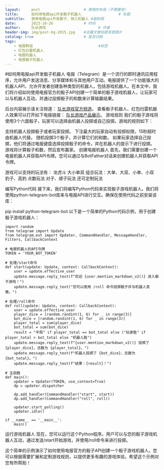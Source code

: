 ```yaml
---
layout:     post   				    # 使用的布局（不需要改）
title:      如何用电报api开发骰子机器人 				# 标题 
subtitle:   使用电报api开发骰子、快三机器人 #副标题
date:       2023-10-26				# 时间
author:     队长游戏 						# 作者
header-img: img/post-bg-2015.jpg 	#这篇文章标题背景图片
catalog: true 						# 是否归档
tags:
    - 电报群组								#标签
    - 红包扫雷机器人
    - 电报机器人
    - 电报骰子机器人
---
```


#如何用电报api开发骰子机器人
电报（Telegram）是一个流行的即时通讯应用程序，允许用户发送消息、分享媒体和与其他用户互动。电报提供了一个功能强大的机器人API，允许开发者创建各种类型的机器人，包括游戏机器人。在本文中，我们将介绍如何使用电报官方的骰子API创建一个简单的骰子游戏机器人，让玩家可以与机器人互动，并通过投掷骰子的和数来计算输赢结果。

后台内容展示请关注频道： [队长游戏官方频道](https://t.me/duizhangGame  "加入队长游戏官方频道，紧跟功能更新")。
查看骰子机器人、红包扫雷机器人效果可以打开如下电报链接： [队长游戏产品展示](https://t.me/captainGameBot  "队长游戏产品展示效果")。
游戏规则
我们的骰子游戏将使用3个六面骰子，玩家可以选择由机器人投掷或自己投掷。游戏的规则如下：

支持机器人投掷骰子或者玩家投掷。
下注最大的玩家自动有投掷权限，15秒超时由机器人代替。
随机投掷3个骰子，并计算它们的和数。
如果玩家选择自己投掷，他们将通过电报键盘选择投掷骰子的命令，并在机器人的提示下进行投掷。
游戏将计算骰子和数，然后宣布赢家。
创建电报机器人
首先，我们需要创建一个电报机器人并获取API令牌。您可以通过与BotFather对话来创建机器人并获取API令牌。

游戏可以支持的玩法有：
龙虎斗
大小单双
组合玩法：大单、大双、小单、小双
豹子、高豹
点数玩法
对子、顺子玩法
还可定制玩法

编写Python代码
接下来，我们将编写Python代码来实现骰子游戏机器人。我们将使用python-telegram-bot库来与电报API进行交互。确保在使用代码之前安装该库：


pip install python-telegram-bot
以下是一个简单的Python代码示例，用于创建骰子游戏机器人：

```
import random
from telegram import Update
from telegram.ext import Updater, CommandHandler, MessageHandler, Filters, CallbackContext

# 电报机器人的API令牌
TOKEN = 'YOUR_BOT_TOKEN'

# 处理/start命令
def start(update: Update, context: CallbackContext):
    user = update.effective_user
    update.message.reply_text(f"欢迎 {user.mention_markdown_v2()} 进入骰子游戏！")
    update.message.reply_text("您可以使用 /roll 命令投掷骰子并与机器人竞赛。")

# 处理/roll命令
def roll(update: Update, context: CallbackContext):
    user = update.effective_user
    player_dice = [random.randint(1, 6) for _ in range(3)]
    bot_dice = [random.randint(1, 6) for _ in range(3)]
    player_total = sum(player_dice)
    bot_total = sum(bot_dice)
    result = "平局" if player_total == bot_total else ("玩家胜" if player_total > bot_total else "机器人胜")
    update.message.reply_text(f"{user.mention_markdown_v2()} 投掷了 {player_dice}，总数为 {player_total}。")
    update.message.reply_text(f"机器人投掷了 {bot_dice}，总数为 {bot_total}。")
    update.message.reply_text(f"结果：{result}！")

# 主函数
def main():
    updater = Updater(TOKEN, use_context=True)
    dp = updater.dispatcher

    dp.add_handler(CommandHandler("start", start))
    dp.add_handler(CommandHandler("roll", roll))

    updater.start_polling()
    updater.idle()

if __name__ == '__main__':
    main()
```
运行游戏机器人
现在，您可以运行这个Python程序。用户可以与您的骰子游戏机器人互动，通过发送/start开始游戏，并使用/roll命令来进行投掷。

这个简单的示例演示了如何使用电报官方的骰子API创建一个骰子游戏机器人。您可以根据需要扩展和定制游戏规则，以提供更多有趣的游戏体验。希望这个示例对您有所帮助！
